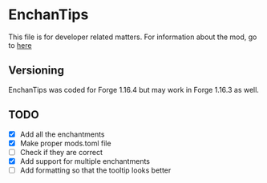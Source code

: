 # EnchanTips
This file is for developer related matters. For information about the mod, go to [here](https://theRookieCoder.github.io/EnchanTips/)
## Versioning
EnchanTips was coded for Forge 1.16.4 but may work in Forge 1.16.3 as well.
## TODO
- [x] Add all the enchantments
- [x] Make proper mods.toml file
- [ ] Check if they are correct
- [x] Add support for multiple enchantments
- [ ] Add formatting so that the tooltip looks better
